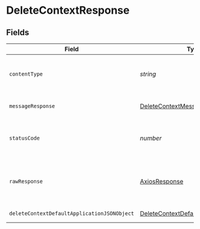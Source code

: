 # DeleteContextResponse


## Fields

| Field                                                                                                 | Type                                                                                                  | Required                                                                                              | Description                                                                                           |
| ----------------------------------------------------------------------------------------------------- | ----------------------------------------------------------------------------------------------------- | ----------------------------------------------------------------------------------------------------- | ----------------------------------------------------------------------------------------------------- |
| `contentType`                                                                                         | *string*                                                                                              | :heavy_check_mark:                                                                                    | HTTP response content type for this operation                                                         |
| `messageResponse`                                                                                     | [DeleteContextMessageResponse](../../models/operations/deletecontextmessageresponse.md)               | :heavy_minus_sign:                                                                                    | A confirmation message                                                                                |
| `statusCode`                                                                                          | *number*                                                                                              | :heavy_check_mark:                                                                                    | HTTP response status code for this operation                                                          |
| `rawResponse`                                                                                         | [AxiosResponse](https://axios-http.com/docs/res_schema)                                               | :heavy_minus_sign:                                                                                    | Raw HTTP response; suitable for custom response parsing                                               |
| `deleteContextDefaultApplicationJSONObject`                                                           | [DeleteContextDefaultApplicationJSON](../../models/operations/deletecontextdefaultapplicationjson.md) | :heavy_minus_sign:                                                                                    | Error response.                                                                                       |